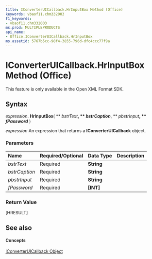 ```yaml
---
title: IConverterUICallback.HrInputBox Method (Office)
keywords: vbaof11.chm332003
f1_keywords:
- vbaof11.chm332003
ms.prod: MULTIPLEPRODUCTS
api_name:
- Office.IConverterUICallback.HrInputBox
ms.assetid: 5767b5cc-98f4-3855-796d-dfc4ccc77f9a
---
```



# IConverterUICallback.HrInputBox Method (Office)

This feature is only available in the Open XML Format SDK.


## Syntax

 _expression_. **HrInputBox**( ** _bstrText_**, ** _bstrCaption_**, ** _pbstrInput_**, ** _fPassword_** )

 _expression_ An expression that returns a **IConverterUICallback** object.


### Parameters



|**Name**|**Required/Optional**|**Data Type**|**Description**|
|:-----|:-----|:-----|:-----|
| _bstrText_|Required|**String**||
| _bstrCaption_|Required|**String**||
| _pbstrInput_|Required|**String**||
| _fPassword_|Required|**[INT]**||

### Return Value

[HRESULT]


## See also


#### Concepts


[IConverterUICallback Object](iconverteruicallback-object-office.md)

